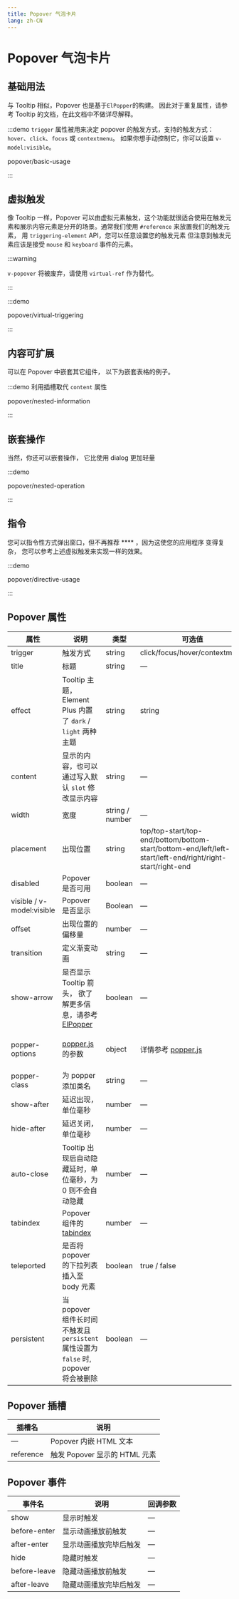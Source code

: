 ```yaml
---
title: Popover 气泡卡片
lang: zh-CN
---
```


# Popover 气泡卡片

## 基础用法

与 Tooltip 相似，Popover 也是基于`ElPopper`的构建。 因此对于重复属性，请参考 Tooltip 的文档，在此文档中不做详尽解释。

:::demo `trigger` 属性被用来决定 popover 的触发方式，支持的触发方式： `hover`、`click`、`focus` 或 `contextmenu`。 如果你想手动控制它，你可以设置 `v-model:visible`。

popover/basic-usage

:::

## 虚拟触发

像 Tooltip 一样，Popover 可以由虚拟元素触发，这个功能就很适合使用在触发元素和展示内容元素是分开的场景。通常我们使用 `#reference` 来放置我们的触发元素， 用 `triggering-element` API，您可以任意设置您的触发元素 但注意到触发元素应该是接受 `mouse` 和 `keyboard` 事件的元素。

:::warning

`v-popover` 将被废弃，请使用 `virtual-ref` 作为替代。

:::

:::demo

popover/virtual-triggering

:::

## 内容可扩展

可以在 Popover 中嵌套其它组件， 以下为嵌套表格的例子。

:::demo 利用插槽取代 `content` 属性

popover/nested-information

:::

## 嵌套操作

当然，你还可以嵌套操作， 它比使用 dialog 更加轻量

:::demo

popover/nested-operation

:::

## 指令

您可以指令性方式弹出窗口，但不再推荐 \*\*\*\* ，因为这使您的应用程序 变得复杂， 您可以参考上述虚拟触发来实现一样的效果。

:::demo

popover/directive-usage

:::

## Popover 属性

| 属性                      | 说明                                                                                                                                        | 类型            | 可选值                                                                                                    | 默认值                                                  |
| ------------------------- | ------------------------------------------------------------------------------------------------------------------------------------------- | --------------- | --------------------------------------------------------------------------------------------------------- | ------------------------------------------------------- |
| trigger                   | 触发方式                                                                                                                                    | string          | click/focus/hover/contextmenu                                                                             | click                                                   |
| title                     | 标题                                                                                                                                        | string          | —                                                                                                         | —                                                       |
| effect                    | Tooltip 主题，Element Plus 内置了 `dark` / `light` 两种主题                                                                                 | string          | string                                                                                                    | dark                                                    |
| content                   | 显示的内容，也可以通过写入默认 `slot` 修改显示内容                                                                                          | string          | —                                                                                                         | —                                                       |
| width                     | 宽度                                                                                                                                        | string / number | —                                                                                                         | 最小宽度 150px                                          |
| placement                 | 出现位置                                                                                                                                    | string          | top/top-start/top-end/bottom/bottom-start/bottom-end/left/left-start/left-end/right/right-start/right-end | bottom                                                  |
| disabled                  | Popover 是否可用                                                                                                                            | boolean         | —                                                                                                         | false                                                   |
| visible / v-model:visible | Popover 是否显示                                                                                                                            | Boolean         | —                                                                                                         | false                                                   |
| offset                    | 出现位置的偏移量                                                                                                                            | number          | —                                                                                                         | 0                                                       |
| transition                | 定义渐变动画                                                                                                                                | string          | —                                                                                                         | el-fade-in-linear                                       |
| show-arrow                | 是否显示 Tooltip 箭头， 欲了解更多信息，请参考 [ElPopper](https://github.com/element-plus/element-plus/tree/dev/packages/components/popper) | boolean         | —                                                                                                         | true                                                    |
| popper-options            | [popper.js](https://popper.js.org/docs/v2/) 的参数                                                                                          | object          | 详情参考 [popper.js](https://popper.js.org/docs/v2/)                                                      | `{ boundariesElement: 'body', gpuAcceleration: false }` |
| popper-class              | 为 popper 添加类名                                                                                                                          | string          | —                                                                                                         | —                                                       |
| show-after                | 延迟出现，单位毫秒                                                                                                                          | number          | —                                                                                                         | 0                                                       |
| hide-after                | 延迟关闭，单位毫秒                                                                                                                          | number          | —                                                                                                         | 200                                                     |
| auto-close                | Tooltip 出现后自动隐藏延时，单位毫秒，为 0 则不会自动隐藏                                                                                   | number          | —                                                                                                         | 0                                                       |
| tabindex                  | Popover 组件的 [tabindex](https://developer.mozilla.org/zh-CN/docs/Web/HTML/Global_attributes/tabindex)                                     | number          | —                                                                                                         | —                                                       |
| teleported                | 是否将 popover 的下拉列表插入至 body 元素                                                                                                   | boolean         | true / false                                                                                              | true                                                    |
| persistent                | 当 popover 组件长时间不触发且 `persistent` 属性设置为 `false` 时, popover 将会被删除                                                        | boolean         | —                                                                                                         | true                                                    |

## Popover 插槽

| 插槽名    | 说明                          |
| --------- | ----------------------------- |
| —         | Popover 内嵌 HTML 文本        |
| reference | 触发 Popover 显示的 HTML 元素 |

## Popover 事件

| 事件名       | 说明                   | 回调参数 |
| ------------ | ---------------------- | -------- |
| show         | 显示时触发             | —        |
| before-enter | 显示动画播放前触发     | —        |
| after-enter  | 显示动画播放完毕后触发 | —        |
| hide         | 隐藏时触发             | —        |
| before-leave | 隐藏动画播放前触发     | —        |
| after-leave  | 隐藏动画播放完毕后触发 | —        |
